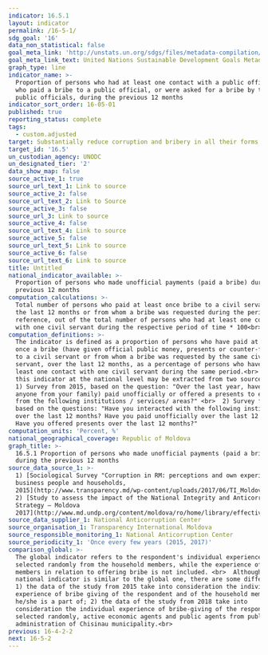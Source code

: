 ```yaml
---
indicator: 16.5.1
layout: indicator
permalink: /16-5-1/
sdg_goal: '16'
data_non_statistical: false
goal_meta_link: 'http://unstats.un.org/sdgs/files/metadata-compilation/Metadata-Goal-16.pdf'
goal_meta_link_text: United Nations Sustainable Development Goals Metadata (pdf 1361kB)
graph_type: line
indicator_name: >-
  Proportion of persons who had at least one contact with a public official and
  who paid a bribe to a public official, or were asked for a bribe by those
  public officials, during the previous 12 months
indicator_sort_order: 16-05-01
published: true
reporting_status: complete
tags:
  - custom.adjusted
target: Substantially reduce corruption and bribery in all their forms
target_id: '16.5'
un_custodian_agency: UNODC
un_designated_tier: '2'
data_show_map: false
source_active_1: true
source_url_text_1: Link to source
source_active_2: false
source_url_text_2: Link to Source
source_active_3: false
source_url_3: Link to source
source_active_4: false
source_url_text_4: Link to source
source_active_5: false
source_url_text_5: Link to source
source_active_6: false
source_url_text_6: Link to source
title: Untitled
national_indicator_available: >-
  Proportion of persons who made unofficial payments (paid a bribe) during the
  previous 12 months
computation_calculations: >-
  Total number of persons who paid at least once bribe to a civil servant over
  the last 12 months or from whom a bribe was requested during the period of
  reference, out of the total number of persons who had at least one contact
  with one civil servant during the respective period of time * 100<br>
computation_definitions: >-
  The indicator is defined as a proportion of persons who have paid at least
  once a bribe (have given official public money, presents or counter-favours)
  to a civil servant or from whom a bribe was requested by the same civil
  servant, over the last 12 months, as a percentage of persons who have had at
  least one contact with one civil servant during the same period.<br>  Data for
  this indicator at the national level may be extracted from two sources: <br> 
  1) Survey from 2015, based on the question: "Over the last year, have you (or
  anyone from your family) paid unofficially or offered a presents to employees
  from the following institutions / services/ areas?" <br>  2) Survey from 2018,
  based on the questions: "Have you interacted with the following institutions
  over the last 12 months? Have you paid unofficially over the last 12 months?
  Have you offered presents over the last 12 months?"
computation_units: 'Percent, %'
national_geographical_coverage: Republic of Moldova
graph_title: >-
  16.5.1 Proportion of persons who made unofficial payments (paid a bribe)
  during the previous 12 months 
source_data_source_1: >-
  1) [Sociological Survey "Corruption in RM: perceptions and own experiences of
  business people and households,
  2015](http://www.transparency.md/wp-content/uploads/2017/06/TI_Moldova_Cercetare_Sociologica_2015.pdf)<br> 
  2) [Study to assess the impact of the National Integrity and Anticorruption
  Strategy – Moldova
  2017](http://www.md.undp.org/content/moldova/ro/home/library/effective_governance/studiu-de-evaluare-a-impactului-strategiei-naionale-de-integrita.html)
source_data_supplier_1: National Anticorruption Center
source_organisation_1: Transparency International Moldova
source_responsible_monitoring_1: National Anticorruption Center
source_periodicity_1: 'Once every few years (2015, 2017)'
comparison_global: >-
  The global indicator refers to the respondent's individual experience, who is
  selected randomly from the household members, while the experience of other
  members in relation to offering bribe is not included. <br>  Although the
  national indicator is similar to the global one, there are some differences:
  1) the data of the study from 2015 take into consideration the individual
  experience of bribe giving of the respondent and of the household members that
  he/she is a part of; 2) the data of the study from 2018 take into
  consideration the individual experience of bribe-giving of the respondents
  selected randomly, active economic agents and public agents from public
  administration of Chisinau municipality.<br> 
previous: 16-4-2-2
next: 16-5-2
---
```

